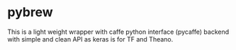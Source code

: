 # pybrew
This is a light weight wrapper with caffe python interface (pycaffe) backend with simple and clean API as keras is for TF and Theano.
